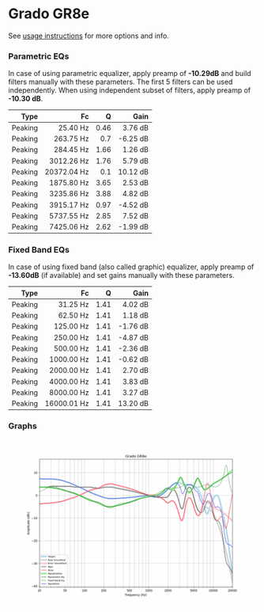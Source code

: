# Grado GR8e
See [usage instructions](https://github.com/jaakkopasanen/AutoEq#usage) for more options and info.

### Parametric EQs
In case of using parametric equalizer, apply preamp of **-10.29dB** and build filters manually
with these parameters. The first 5 filters can be used independently.
When using independent subset of filters, apply preamp of **-10.30 dB**.

| Type    | Fc          |    Q | Gain     |
|--------:|------------:|-----:|---------:|
| Peaking | 25.40 Hz    | 0.46 | 3.76 dB  |
| Peaking | 263.75 Hz   | 0.7  | -6.25 dB |
| Peaking | 284.45 Hz   | 1.66 | 1.26 dB  |
| Peaking | 3012.26 Hz  | 1.76 | 5.79 dB  |
| Peaking | 20372.04 Hz | 0.1  | 10.12 dB |
| Peaking | 1875.80 Hz  | 3.65 | 2.53 dB  |
| Peaking | 3235.86 Hz  | 3.88 | 4.82 dB  |
| Peaking | 3915.17 Hz  | 0.97 | -4.52 dB |
| Peaking | 5737.55 Hz  | 2.85 | 7.52 dB  |
| Peaking | 7425.06 Hz  | 2.62 | -1.99 dB |

### Fixed Band EQs
In case of using fixed band (also called graphic) equalizer, apply preamp of **-13.60dB**
(if available) and set gains manually with these parameters.

| Type    | Fc          |    Q | Gain     |
|--------:|------------:|-----:|---------:|
| Peaking | 31.25 Hz    | 1.41 | 4.02 dB  |
| Peaking | 62.50 Hz    | 1.41 | 1.18 dB  |
| Peaking | 125.00 Hz   | 1.41 | -1.76 dB |
| Peaking | 250.00 Hz   | 1.41 | -4.87 dB |
| Peaking | 500.00 Hz   | 1.41 | -2.36 dB |
| Peaking | 1000.00 Hz  | 1.41 | -0.62 dB |
| Peaking | 2000.00 Hz  | 1.41 | 2.70 dB  |
| Peaking | 4000.00 Hz  | 1.41 | 3.83 dB  |
| Peaking | 8000.00 Hz  | 1.41 | 3.27 dB  |
| Peaking | 16000.01 Hz | 1.41 | 13.20 dB |

### Graphs
![](./Grado%20GR8e.png)